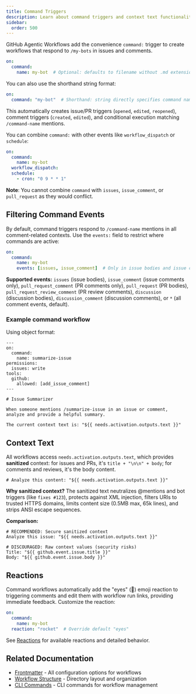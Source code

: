 ```yaml
---
title: Command Triggers
description: Learn about command triggers and context text functionality for agentic workflows, including special @mention triggers for interactive automation.
sidebar:
  order: 500
---
```


GitHub Agentic Workflows add the convenience `command:` trigger to create workflows that respond to `/my-bots` in issues and comments.

```yaml wrap
on:
  command:
    name: my-bot  # Optional: defaults to filename without .md extension
```

You can also use the shorthand string format:

```yaml wrap
on:
  command: "my-bot"  # Shorthand: string directly specifies command name
```

This automatically creates issue/PR triggers (`opened`, `edited`, `reopened`), comment triggers (`created`, `edited`), and conditional execution matching `/command-name` mentions.

You can combine `command:` with other events like `workflow_dispatch` or `schedule`:

```yaml wrap
on:
  command:
    name: my-bot
  workflow_dispatch:
  schedule:
    - cron: "0 9 * * 1"
```

**Note**: You cannot combine `command` with `issues`, `issue_comment`, or `pull_request` as they would conflict.

## Filtering Command Events

By default, command triggers respond to `/command-name` mentions in all comment-related contexts. Use the `events:` field to restrict where commands are active:

```yaml wrap
on:
  command:
    name: my-bot
    events: [issues, issue_comment]  # Only in issue bodies and issue comments
```

**Supported events:** `issues` (issue bodies), `issue_comment` (issue comments only), `pull_request_comment` (PR comments only), `pull_request` (PR bodies), `pull_request_review_comment` (PR review comments), `discussion` (discussion bodies), `discussion_comment` (discussion comments), or `*` (all comment events, default).

### Example command workflow

Using object format:

```aw wrap
---
on:
  command:
    name: summarize-issue
permissions:
  issues: write
tools:
  github:
    allowed: [add_issue_comment]
---

# Issue Summarizer

When someone mentions /summarize-issue in an issue or comment, 
analyze and provide a helpful summary.

The current context text is: "${{ needs.activation.outputs.text }}"
```

## Context Text

All workflows access `needs.activation.outputs.text`, which provides **sanitized** context: for issues and PRs, it's `title + "\n\n" + body`; for comments and reviews, it's the body content.

```aw wrap
# Analyze this content: "${{ needs.activation.outputs.text }}"
```

**Why sanitized context?** The sanitized text neutralizes @mentions and bot triggers (like `fixes #123`), protects against XML injection, filters URIs to trusted HTTPS domains, limits content size (0.5MB max, 65k lines), and strips ANSI escape sequences.

**Comparison:**
```aw wrap
# RECOMMENDED: Secure sanitized context
Analyze this issue: "${{ needs.activation.outputs.text }}"

# DISCOURAGED: Raw context values (security risks)
Title: "${{ github.event.issue.title }}"
Body: "${{ github.event.issue.body }}"
```

## Reactions

Command workflows automatically add the "eyes" (👀) emoji reaction to triggering comments and edit them with workflow run links, providing immediate feedback. Customize the reaction:

```yaml
on:
  command:
    name: my-bot
  reaction: "rocket"  # Override default "eyes"
```

See [Reactions](/gh-aw/reference/frontmatter/) for available reactions and detailed behavior.

## Related Documentation

- [Frontmatter](/gh-aw/reference/frontmatter/) - All configuration options for workflows
- [Workflow Structure](/gh-aw/reference/workflow-structure/) - Directory layout and organization
- [CLI Commands](/gh-aw/tools/cli/) - CLI commands for workflow management
